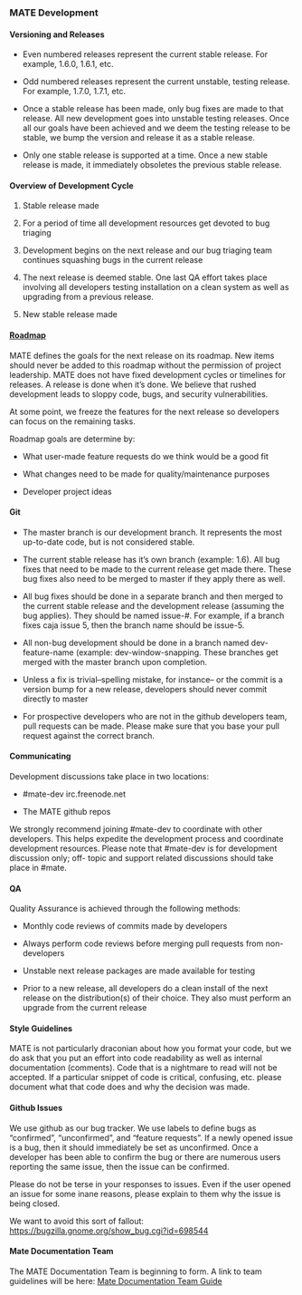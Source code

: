### MATE Development

#### Versioning and Releases

  * Even numbered releases represent the current stable release. For example, 1.6.0, 1.6.1, etc.

  * Odd numbered releases represent the current unstable, testing release. For example, 1.7.0, 1.7.1, etc.

  * Once a stable release has been made, only bug fixes are made to that release. All new development goes into unstable testing releases. Once all our goals have been achieved and we deem the testing release to be stable, we bump the version and release it as a stable release.

  * Only one stable release is supported at a time. Once a new stable release is made, it immediately obsoletes the previous stable release.

#### Overview of Development Cycle

  1. Stable release made

  2. For a period of time all development resources get devoted to bug triaging

  3. Development begins on the next release and our bug triaging team continues squashing bugs in the current release

  4. The next release is deemed stable. One last QA effort takes place involving all developers testing installation on a clean system as well as upgrading from a previous release.

  5. New stable release made

#### [Roadmap](./roadmap)

MATE defines the goals for the next release on its roadmap. New items should
never be added to this roadmap without the permission of project leadership.
MATE does not have fixed development cycles or timelines for releases. A
release is done when it’s done. We believe that rushed development leads to
sloppy code, bugs, and security vulnerabilities.

At some point, we freeze the features for the next release so developers can
focus on the remaining tasks.

Roadmap goals are determine by:

  * What user-made feature requests do we think would be a good fit

  * What changes need to be made for quality/maintenance purposes

  * Developer project ideas

#### Git

  * The master branch is our development branch. It represents the most up-to-date code, but is not considered stable.

  * The current stable release has it’s own branch (example: 1.6). All bug fixes that need to be made to the current release get made there. These bug fixes also need to be merged to master if they apply there as well.

  * All bug fixes should be done in a separate branch and then merged to the current stable release and the development release (assuming the bug applies). They should be named issue-#. For example, if a branch fixes caja issue 5, then the branch name should be issue-5. 

  * All non-bug development should be done in a branch named dev-feature-name (example: dev-window-snapping. These branches get merged with the master branch upon completion.

  * Unless a fix is trivial–spelling mistake, for instance– or the commit is a version bump for a new release, developers should never commit directly to master

  * For prospective developers who are not in the github developers team, pull requests can be made. Please make sure that you base your pull request against the correct branch.

#### Communicating

Development discussions take place in two locations:

  * #mate-dev irc.freenode.net

  * The MATE github repos

We strongly recommend joining #mate-dev to coordinate with other developers.
This helps expedite the development process and coordinate development
resources. Please note that #mate-dev is for development discussion only; off-
topic and support related discussions should take place in #mate.

#### QA

Quality Assurance is achieved through the following methods:

  * Monthly code reviews of commits made by developers

  * Always perform code reviews before merging pull requests from non-developers

  * Unstable next release packages are made available for testing

  * Prior to a new release, all developers do a clean install of the next release on the distribution(s) of their choice. They also must perform an upgrade from the current release

#### Style Guidelines

MATE is not particularly draconian about how you format your code, but we do
ask that you put an effort into code readability as well as internal
documentation (comments). Code that is a nightmare to read will not be
accepted. If a particular snippet of code is critical, confusing, etc. please
document what that code does and why the decision was made.

#### Github Issues

We use github as our bug tracker. We use labels to define bugs as “confirmed”,
“unconfirmed”, and “feature requests”. If a newly opened issue is a bug, then
it should immediately be set as unconfirmed. Once a developer has been able to
confirm the bug or there are numerous users reporting the same issue, then the
issue can be confirmed.

Please do not be terse in your responses to issues. Even if the user opened an
issue for some inane reasons, please explain to them why the issue is being
closed.

We want to avoid this sort of fallout:
<https://bugzilla.gnome.org/show_bug.cgi?id=698544>

#### Mate Documentation Team

The MATE Documentation Team is beginning to form. A link to team guidelines
will be here: [ Mate Documentation Team Guide](./dev-doc-doc-team-guide)
